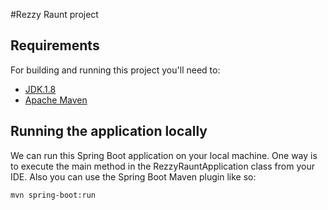 #Rezzy Raunt project

## Requirements
For building and running this project you'll need to:
* <a href="http://www.oracle.com/technetwork/java/javase/downloads/jdk8-downloads-2133151.html">JDK.1.8</a>
* <a href="https://maven.apache.org/">Apache Maven</a>

## Running the application locally
We can run this Spring Boot application on your local machine. One way is to execute the main method in the
RezzyRauntApplication class from your IDE.
Also you can use the Spring Boot Maven plugin like so:


```
mvn spring-boot:run
```